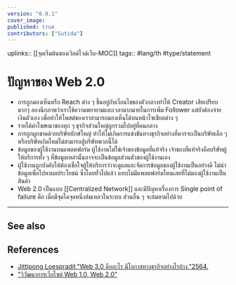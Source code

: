 ```yaml
---
version: "0.0.1"
cover_image:
published: true
contributors: ["Sutida"]
---
```

uplinks:: [[จุดเริ่มต้นของเวิลด์ไวด์เว็บ-MOC]]
tags:: #lang/th #type/statement

# ปัญหาของ Web 2.0
- การถูกมองเห็นหรือ Reach ต่าง ๆ ขึ้นอยู่กับเงื่อนไขของตัวกลางทำให้ Creator เสียเปรียบมากๆ ลองนึกภาพว่าเราใช้ความพยายามและเวลามากมายในการเพิ่ม Follower แต่ยังต้องจ่ายเงินตัวเอง เพื่อทำให้โพสต์ของเราสามารถมองเห็นได้บนหน้าโซเชียลต่าง ๆ
- รายได้ค่าโฆษณาของทุก ๆ ธุรกิจส่วนใหญ่ถูกรวมไปอยู่ที่คนกลาง
- การถูกผูกขาดด้วยบริษัทยักษ์ใหญ่ ทำให้ไม่เกิดการแข่งขันทางธุรกิจอย่างที่ควรจะเป็นบริษัทเล็ก ๆ หรือบริษัทเกิดใหม่ไม่สามารถสู้บริษัทพวกนี้ได้
- ข้อมูลของผู้ใช้งานบนแพลตฟอร์ม ผู้ใช้งานไม่ใช่เจ้าของข้อมูลที่แท้จริง เจ้าของที่แท้จริงคือบริษัทผู้ให้บริการทั้ง ๆ ที่ข้อมูลเหล่านั้นอาจจะเป็นข้อมูลส่วนตัวของผู้ใช้งานเอง
- ผู้ใช้งานถูกบังคับให้ต้องเชื่อใจผู้ให้บริการว่าจะดูแลและจัดการข้อมูลของผู้ใช้งานเป็นอย่างดี ไม่นำข้อมูลเพื่อไปหาผลประโยชน์ ซึ่งโดยทั่วไปแล้ว แทบไม่มีแพลตฟอร์มไหนเลยที่ไม่มองผู้ใช้งานเป็นสินค้า
- Web 2.0 เป็นแบบ [[Centralized Network]] และมีปัญหาเรื่องการ Single point of failure คือ เมื่อมีจุดใดจุดหนึ่งล้มเหลวในระบบ ส่วนอื่น ๆ จะล้มตามไปด้วย
---
## See also
## References
- [Jittipong Loespradit,"Web 3.0 คืออะไร มีโอกาสทางธุรกิจอย่างไรบ้าง,"2564.](https://www.martechthai.com/technology/what-is-web-3-and-marketing/)
- ["วิวัฒนาการเว็บไซต์ Web 1.0, Web 2.0"](https://sites.google.com/a/bumail.net/technoloyi-websit/wiwathnakar-websit-web-1-0-web-2-0-web-3-0-web-4-0)
